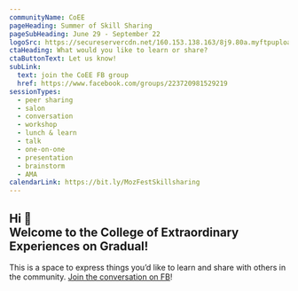 ```yaml
---
communityName: CoEE
pageHeading: Summer of Skill Sharing
pageSubHeading: June 29 - September 22
logoSrc: https://secureservercdn.net/160.153.138.163/8j9.80a.myftpupload.com/wp-content/uploads/2020/02/SVG_coee-white-owl-1.svg
ctaHeading: What would you like to learn or share?
ctaButtonText: Let us know!
subLink:
  text: join the CoEE FB group
  href: https://www.facebook.com/groups/223720981529219
sessionTypes:
  - peer sharing
  - salon
  - conversation
  - workshop
  - lunch & learn
  - talk
  - one-on-one
  - presentation
  - brainstorm
  - AMA
calendarLink: https://bit.ly/MozFestSkillsharing
---
```


## Hi 👋 <br /> Welcome to the College of Extraordinary Experiences on Gradual!

This is a space to express things you’d like to learn and share with others in the community. [Join the conversation on FB](https://www.facebook.com/groups/223720981529219)! 